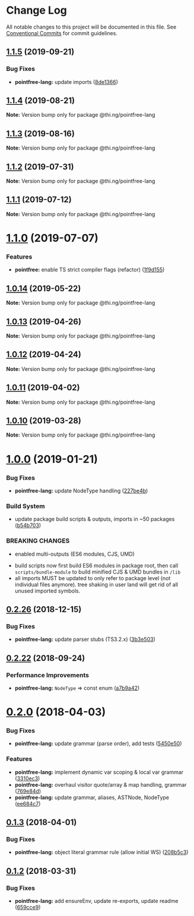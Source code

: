 # Change Log

All notable changes to this project will be documented in this file.
See [Conventional Commits](https://conventionalcommits.org) for commit guidelines.

## [1.1.5](https://github.com/thi-ng/umbrella/compare/@thi.ng/pointfree-lang@1.1.4...@thi.ng/pointfree-lang@1.1.5) (2019-09-21)


### Bug Fixes

* **pointfree-lang:** update imports ([8de1366](https://github.com/thi-ng/umbrella/commit/8de1366))





## [1.1.4](https://github.com/thi-ng/umbrella/compare/@thi.ng/pointfree-lang@1.1.3...@thi.ng/pointfree-lang@1.1.4) (2019-08-21)

**Note:** Version bump only for package @thi.ng/pointfree-lang





## [1.1.3](https://github.com/thi-ng/umbrella/compare/@thi.ng/pointfree-lang@1.1.2...@thi.ng/pointfree-lang@1.1.3) (2019-08-16)

**Note:** Version bump only for package @thi.ng/pointfree-lang





## [1.1.2](https://github.com/thi-ng/umbrella/compare/@thi.ng/pointfree-lang@1.1.1...@thi.ng/pointfree-lang@1.1.2) (2019-07-31)

**Note:** Version bump only for package @thi.ng/pointfree-lang





## [1.1.1](https://github.com/thi-ng/umbrella/compare/@thi.ng/pointfree-lang@1.1.0...@thi.ng/pointfree-lang@1.1.1) (2019-07-12)

**Note:** Version bump only for package @thi.ng/pointfree-lang





# [1.1.0](https://github.com/thi-ng/umbrella/compare/@thi.ng/pointfree-lang@1.0.14...@thi.ng/pointfree-lang@1.1.0) (2019-07-07)


### Features

* **pointfree:** enable TS strict compiler flags (refactor) ([1f9d155](https://github.com/thi-ng/umbrella/commit/1f9d155))





## [1.0.14](https://github.com/thi-ng/umbrella/compare/@thi.ng/pointfree-lang@1.0.13...@thi.ng/pointfree-lang@1.0.14) (2019-05-22)

**Note:** Version bump only for package @thi.ng/pointfree-lang





## [1.0.13](https://github.com/thi-ng/umbrella/compare/@thi.ng/pointfree-lang@1.0.12...@thi.ng/pointfree-lang@1.0.13) (2019-04-26)

**Note:** Version bump only for package @thi.ng/pointfree-lang





## [1.0.12](https://github.com/thi-ng/umbrella/compare/@thi.ng/pointfree-lang@1.0.11...@thi.ng/pointfree-lang@1.0.12) (2019-04-24)

**Note:** Version bump only for package @thi.ng/pointfree-lang





## [1.0.11](https://github.com/thi-ng/umbrella/compare/@thi.ng/pointfree-lang@1.0.10...@thi.ng/pointfree-lang@1.0.11) (2019-04-02)

**Note:** Version bump only for package @thi.ng/pointfree-lang





## [1.0.10](https://github.com/thi-ng/umbrella/compare/@thi.ng/pointfree-lang@1.0.9...@thi.ng/pointfree-lang@1.0.10) (2019-03-28)

**Note:** Version bump only for package @thi.ng/pointfree-lang







# [1.0.0](https://github.com/thi-ng/umbrella/compare/@thi.ng/pointfree-lang@0.2.27...@thi.ng/pointfree-lang@1.0.0) (2019-01-21)


### Bug Fixes

* **pointfree-lang:** update NodeType handling ([227be4b](https://github.com/thi-ng/umbrella/commit/227be4b))


### Build System

* update package build scripts & outputs, imports in ~50 packages ([b54b703](https://github.com/thi-ng/umbrella/commit/b54b703))


### BREAKING CHANGES

* enabled multi-outputs (ES6 modules, CJS, UMD)

- build scripts now first build ES6 modules in package root, then call
  `scripts/bundle-module` to build minified CJS & UMD bundles in `/lib`
- all imports MUST be updated to only refer to package level
  (not individual files anymore). tree shaking in user land will get rid of
  all unused imported symbols.


## [0.2.26](https://github.com/thi-ng/umbrella/compare/@thi.ng/pointfree-lang@0.2.25...@thi.ng/pointfree-lang@0.2.26) (2018-12-15)


### Bug Fixes

* **pointfree-lang:** update parser stubs (TS3.2.x) ([3b3e503](https://github.com/thi-ng/umbrella/commit/3b3e503))


<a name="0.2.22"></a>
## [0.2.22](https://github.com/thi-ng/umbrella/compare/@thi.ng/pointfree-lang@0.2.21...@thi.ng/pointfree-lang@0.2.22) (2018-09-24)


### Performance Improvements

* **pointfree-lang:** `NodeType` => const enum ([a7b9a42](https://github.com/thi-ng/umbrella/commit/a7b9a42))


<a name="0.2.0"></a>
# [0.2.0](https://github.com/thi-ng/umbrella/compare/@thi.ng/pointfree-lang@0.1.3...@thi.ng/pointfree-lang@0.2.0) (2018-04-03)


### Bug Fixes

* **pointfree-lang:** update grammar (parse order), add tests ([5450e50](https://github.com/thi-ng/umbrella/commit/5450e50))


### Features

* **pointfree-lang:** implement dynamic var scoping & local var grammar ([3310ec3](https://github.com/thi-ng/umbrella/commit/3310ec3))
* **pointfree-lang:** overhaul visitor quote/array & map handling, grammar ([769e84d](https://github.com/thi-ng/umbrella/commit/769e84d))
* **pointfree-lang:** update grammar, aliases, ASTNode, NodeType ([ee684c7](https://github.com/thi-ng/umbrella/commit/ee684c7))




<a name="0.1.3"></a>
## [0.1.3](https://github.com/thi-ng/umbrella/compare/@thi.ng/pointfree-lang@0.1.2...@thi.ng/pointfree-lang@0.1.3) (2018-04-01)


### Bug Fixes

* **pointfree-lang:** object literal grammar rule (allow initial WS) ([208b5c3](https://github.com/thi-ng/umbrella/commit/208b5c3))




<a name="0.1.2"></a>
## [0.1.2](https://github.com/thi-ng/umbrella/compare/@thi.ng/pointfree-lang@0.1.1...@thi.ng/pointfree-lang@0.1.2) (2018-03-31)


### Bug Fixes

* **pointfree-lang:** add ensureEnv, update re-exports, update readme ([659cce9](https://github.com/thi-ng/umbrella/commit/659cce9))
